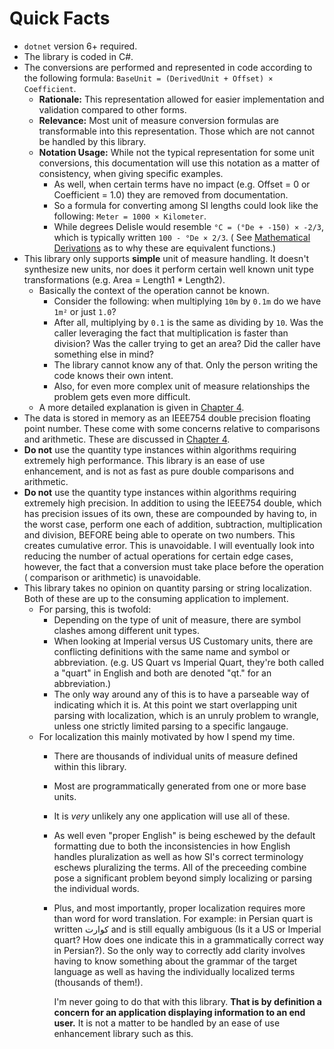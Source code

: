 # Quick Facts

- `dotnet` version 6+ required.
- The library is coded in C#.
- The conversions are performed and represented in code according to the following
  formula: `BaseUnit = (DerivedUnit + Offset) × Coefficient`.
   - **Rationale:** This representation allowed for easier implementation and validation compared to other forms.
   - **Relevance:** Most unit of measure conversion formulas are transformable into this representation. Those which are
     not cannot be handled by this library.
   - **Notation Usage:** While not the typical representation for some unit conversions, this documentation will use
     this notation as a matter of consistency, when giving specific examples.
      - As well, when certain terms have no impact (e.g. Offset = 0 or Coefficient = 1.0) they are removed from
        documentation.
      - So a formula for converting among SI lengths could look like the following: `Meter = 1000 × Kilometer`.
      - While degrees Delisle would resemble `°C = (°De + -150) × -2/3`, which is typically written `100 - °De × 2/3`. (
        See [Mathematical Derivations](mathematical-derivations) as to why these are equivalent functions.)
- This library only supports **simple** unit of measure handling. It doesn't synthesize new units, nor does it perform
  certain well known unit type transformations (e.g. Area = Length1 \* Length2).
   - Basically the context of the operation cannot be known.
      - Consider the following: when multiplying `10m` by `0.1m` do we have `1m²` or just `1.0`?
      - After all, multiplying by `0.1` is the same as dividing by `10`. Was the caller leveraging the fact that
        multiplication is faster than division? Was the caller trying to get an area? Did the caller have something else
        in mind?
      - The library cannot know any of that. Only the person writing the code knows their own intent.
      - Also, for even more complex unit of measure relationships the problem gets even more difficult.
   - A more detailed explanation is given in [Chapter 4](index).
- The data is stored in memory as an IEEE754 double precision floating point number. These come with some concerns
  relative to comparisons and arithmetic. These are discussed in [Chapter 4](ch4/index).
- **Do not** use the quantity type instances within algorithms requiring extremely high performance. This library is an
  ease of use enhancement, and is not as fast as pure double comparisons and arithmetic.
- **Do not** use the quantity type instances within algorithms requiring extremely high precision. In addition to using
  the IEEE754 double, which has precision issues of its own, these are compounded by having to, in the worst case,
  perform one each of addition, subtraction, multiplication and division, BEFORE being able to operate on two numbers.
  This creates cumulative error. This is unavoidable. I will eventually look into reducing the number of actual
  operations for certain edge cases, however, the fact that a conversion must take place before the operation (
  comparison or arithmetic) is unavoidable.
- This library takes no opinion on quantity parsing or string localization. Both of these are up to the consuming
  application to implement.
   - For parsing, this is twofold:
      - Depending on the type of unit of measure, there are symbol clashes among different unit types.
      - When looking at Imperial versus US Customary units, there are conflicting definitions with the same name and
        symbol or abbreviation. (e.g. US Quart vs Imperial Quart, they're both called a "quart" in English and both are
        denoted "qt." for an abbreviation.)
      - The only way around any of this is to have a parseable way of indicating which it is. At this point we start
        overlapping unit parsing with localization, which is an unruly problem to wrangle, unless one strictly limited
        parsing to a specific langauge.
   - For localization this mainly motivated by how I spend my time.
      - There are thousands of individual units of measure defined within this library.
      - Most are programmatically generated from one or more base units.
      - It is _very_ unlikely any one application will use all of these.
      - As well even "proper English" is being eschewed by the default formatting due to both the inconsistencies in how
        English handles pluralization as well as how SI's correct terminology eschews pluralizing the terms. All of the
        preceeding combine pose a significant problem beyond simply localizing or parsing the individual words.
      - Plus, and most importantly, proper localization requires more than word for word translation. For example: in
        Persian quart is written کوارت and is still equally ambiguous (Is it a US or Imperial quart? How does one
        indicate this in a grammatically correct way in Persian?). So the only way to correctly add clarity involves
        having to know something about the grammar of the target language as well as having the individually localized
        terms (thousands of them!).

        I'm never going to do that with this library. **That is by definition a concern for an application displaying
        information to an end user.** It is not a matter to be handled by an ease of use enhancement library such as
        this.

